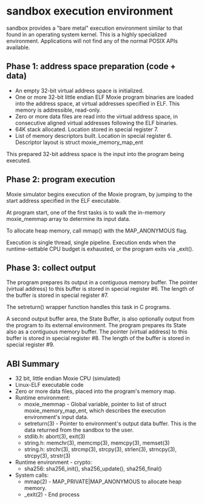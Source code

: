 
sandbox execution environment
=============================

sandbox provides a "bare metal" execution environment similar to that
found in an operating system kernel.  This is a highly specialized
environment.  Applications will not find any of the normal POSIX APIs
available.


Phase 1: address space preparation (code + data)
----------------------------------------------------------------

* An empty 32-bit virtual address space is initialized.
* One or more 32-bit little endian ELF Moxie program binaries are
  loaded into the address space, at virtual addresses specified in ELF.
  This memory is addressible, read-only.
* Zero or more data files are read into the virtual address space,
  in consecutive aligned virtual addresses following the ELF binaries.
* 64K stack allocated. Location stored in special register 7.
* List of memory descriptors built. Location in special register 6.
  Descriptor layout is struct moxie_memory_map_ent

This prepared 32-bit address space is the input into the program being
executed.


Phase 2: program execution
--------------------------
Moxie simulator begins execution of the Moxie program, by jumping
to the start address specified in the ELF executable.

At program start, one of the first tasks is to walk the in-memory
moxie_memmap array to determine its input data.

To allocate heap memory, call mmap() with the MAP_ANONYMOUS flag.

Execution is single thread, single pipeline.  Execution ends when
the runtime-settable CPU budget is exhausted, or the program exits
via _exit().


Phase 3: collect output
-----------------------
The program prepares its output in a contiguous memory buffer.  The
pointer (virtual address) to this buffer is stored in special
register #6.  The length of the buffer is stored in special register #7.

The setreturn() wrapper function handles this task in C programs.

A second output buffer area, the State Buffer, is also optionally
output from the program to its external environment.  The program
prepares its State also as a contiguous memory buffer.  The pointer
(virtual address) to this buffer is stored in special register #8.
The length of the buffer is stored in special register #9.


ABI Summary
-----------
* 32 bit, little endian Moxie CPU (simulated)
* Linux-ELF executable code
* Zero or more data files, placed into the program's memory map.
* Runtime environment:
	* moxie_memmap - Global variable, pointer to list of
	  struct moxie_memory_map_ent, which describes the
	  execution environment's input data.
	* setreturn(3) - Pointer to environment's output data buffer.
	  This is the data returned from the sandbox to the user.
	* stdlib.h: abort(3), exit(3)
	* string.h: memchr(3), memcmp(3), memcpy(3), memset(3)
	* string.h: strchr(3), strcmp(3), strcpy(3), strlen(3), strncpy(3), strcpy(3), strstr(3)
* Runtime environment - crypto:
	* sha256: sha256_init(), sha256_update(), sha256_final()
* System calls:
	* mmap(2) - MAP_PRIVATE|MAP_ANONYMOUS to allocate heap memory.
	* _exit(2) - End process

